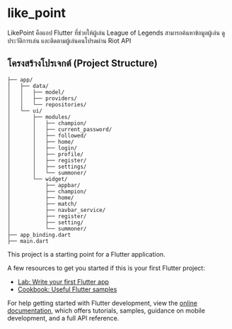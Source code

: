 # like_point

LikePoint คือแอป Flutter ที่ช่วยให้ผู้เล่น League of Legends สามารถค้นหาข้อมูลผู้เล่น ดูประวัติการเล่น และติดตามผู้เล่นคนโปรดผ่าน Riot API

## โครงสร้างโปรเจกต์ (Project Structure)
```
├── app/
│   ├── data/
│   │   ├── model/
│   │   ├── providers/
│   │   └── repositories/
│   └── ui/
│       ├── modules/
│       │   ├── champion/
│       │   ├── current_password/
│       │   ├── followed/
│       │   ├── home/
│       │   ├── login/
│       │   ├── profile/
│       │   ├── register/
│       │   ├── settings/
│       │   └── summoner/
│       └── widget/
│           ├── appbar/
│           ├── champion/
│           ├── home/
│           ├── match/
│           ├── navbar_service/
│           ├── register/
│           ├── setting/
│           └── summoner/
├── app_binding.dart
├── main.dart
```
This project is a starting point for a Flutter application.


A few resources to get you started if this is your first Flutter project:

- [Lab: Write your first Flutter app](https://docs.flutter.dev/get-started/codelab)
- [Cookbook: Useful Flutter samples](https://docs.flutter.dev/cookbook)

For help getting started with Flutter development, view the
[online documentation](https://docs.flutter.dev/), which offers tutorials,
samples, guidance on mobile development, and a full API reference.
